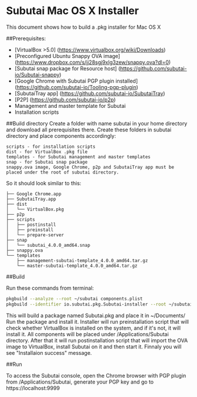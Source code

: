 # Subutai Mac OS X Installer

This document shows how to build a .pkg installer for Mac OS X

##Prerequisites:
* [VirtualBox >5.0] (https://www.virtualbox.org/wiki/Downloads)
* [Preconfigured Ubuntu Snappy OVA image] (https://www.dropbox.com/s/jj28sgj9xlg3zew/snappy.ova?dl=0)
* [Subutai snap package for Resource host] (https://github.com/subutai-io/Subutai-snappy)
* [Google Chrome with Subutai PGP plugin installed] (https://github.com/subutai-io/Tooling-pgp-plugin)
* [SubutaiTray app] (https://github.com/subutai-io/SubutaiTray)
* [P2P] (https://github.com/subutai-io/p2p)
* Management and master template for Subutai
* Installation scripts

##Build directory
Create a folder with name subutai in your home directory and download all prerequisites there. Create these folders in subutai directory and place components accordingly:
```
scripts - for installation scripts
dist - for VirtualBox .pkg file
templates - for Subutai management and master templates
snap - for Subutai snap package
snappy.ova image, Google Chrome, p2p and SubutaiTray app must be placed under the root of subutai directory.
```
So it should look similar to this:
```
├── Google Chrome.app
├── SubutaiTray.app
├── dist
│   └── VirtualBox.pkg
├── p2p
├── scripts
│   ├── postinstall
│   ├── preinstall
│   └── prepare-server
├── snap
│   └── subutai_4.0.0_amd64.snap
├── snappy.ova
└── templates
    ├── management-subutai-template_4.0.0_amd64.tar.gz
    └── master-subutai-template_4.0.0_amd64.tar.gz
```

##Build

Run these commands from terminal:
```bash
pkgbuild --analyze --root ~/subutai components.plist
pkgbuild --identifier io.subutai.pkg.Subutai-installer --root ~/subutai --component-plist components.plist --scripts ~/subutai/scripts/ --install-location /Applications/Subutai/ ~/Documents/Subutai.pkg
```
This will build a package named Subutai.pkg and place it in ~/Documents/
Run the package and install it. Installer will run preinstallation script that will check whether VirtualBox is installed on the system, and if it's not, it will install it. All components will be placed under /Applications/Subutai directory. After that it will run postinstallation script that will import the OVA image to VirtualBox, install Subutai on it and then start it. Finnaly you will see "Installaion success" message. 

##Run

To access the Subutai console, open the Chrome browser with PGP plugin from /Applications/Subutai, generate your PGP key and go to https://localhost:9999
